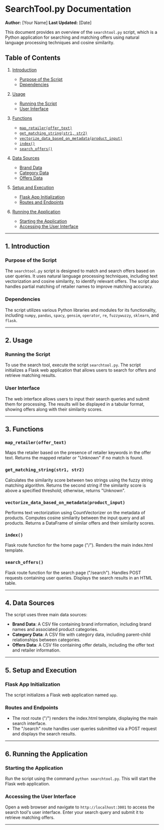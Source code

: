 # SearchTool.py Documentation

**Author:** [Your Name]
**Last Updated:** [Date]

This document provides an overview of the `searchtool.py` script, which is a Python application for searching and matching offers using natural language processing techniques and cosine similarity.

## Table of Contents
1. [Introduction](#introduction)
    - [Purpose of the Script](#purpose-of-the-script)
    - [Dependencies](#dependencies)

2. [Usage](#usage)
    - [Running the Script](#running-the-script)
    - [User Interface](#user-interface)

3. [Functions](#functions)
    - [`map_retailer(offer_text)`](#map_retaileroffer_text)
    - [`get_matching_string(str1, str2)`](#get_matching_stringstr1-str2)
    - [`vectorize_data_based_on_metadata(product_input)`](#vectorize_data_based_on_metadataproduct_input)
    - [`index()`](#index)
    - [`search_offers()`](#search_offers)

4. [Data Sources](#data-sources)
    - [Brand Data](#brand-data)
    - [Category Data](#category-data)
    - [Offers Data](#offers-data)

5. [Setup and Execution](#setup-and-execution)
    - [Flask App Initialization](#flask-app-initialization)
    - [Routes and Endpoints](#routes-and-endpoints)

6. [Running the Application](#running-the-application)
    - [Starting the Application](#starting-the-application)
    - [Accessing the User Interface](#accessing-the-user-interface)

---

## 1. Introduction

### Purpose of the Script
The `searchtool.py` script is designed to match and search offers based on user queries. It uses natural language processing techniques, including text vectorization and cosine similarity, to identify relevant offers. The script also handles partial matching of retailer names to improve matching accuracy.

### Dependencies
The script utilizes various Python libraries and modules for its functionality, including `numpy`, `pandas`, `spacy`, `gensim`, `operator`, `re`, `fuzzywuzzy`, `sklearn`, and `flask`.

---

## 2. Usage

### Running the Script
To use the search tool, execute the script `searchtool.py`. The script initializes a Flask web application that allows users to search for offers and retrieve matching results.

### User Interface
The web interface allows users to input their search queries and submit them for processing. The results will be displayed in a tabular format, showing offers along with their similarity scores.

---

## 3. Functions

### `map_retailer(offer_text)`
Maps the retailer based on the presence of retailer keywords in the offer text. Returns the mapped retailer or "Unknown" if no match is found.

### `get_matching_string(str1, str2)`
Calculates the similarity score between two strings using the fuzzy string matching algorithm. Returns the second string if the similarity score is above a specified threshold; otherwise, returns "Unknown".

### `vectorize_data_based_on_metadata(product_input)`
Performs text vectorization using CountVectorizer on the metadata of products. Computes cosine similarity between the input query and all products. Returns a DataFrame of similar offers and their similarity scores.

### `index()`
Flask route function for the home page ("/"). Renders the main index.html template.

### `search_offers()`
Flask route function for the search page ("/search"). Handles POST requests containing user queries. Displays the search results in an HTML table.

---

## 4. Data Sources

The script uses three main data sources:
- **Brand Data**: A CSV file containing brand information, including brand names and associated product categories.
- **Category Data**: A CSV file with category data, including parent-child relationships between categories.
- **Offers Data**: A CSV file containing offer details, including the offer text and retailer information.

---

## 5. Setup and Execution

### Flask App Initialization
The script initializes a Flask web application named `app`.

### Routes and Endpoints
- The root route ("/") renders the index.html template, displaying the main search interface.
- The "/search" route handles user queries submitted via a POST request and displays the search results.

---

## 6. Running the Application

### Starting the Application
Run the script using the command `python searchtool.py`. This will start the Flask web application.

### Accessing the User Interface
Open a web browser and navigate to `http://localhost:3001` to access the search tool's user interface. Enter your search query and submit it to retrieve matching offers.

---
